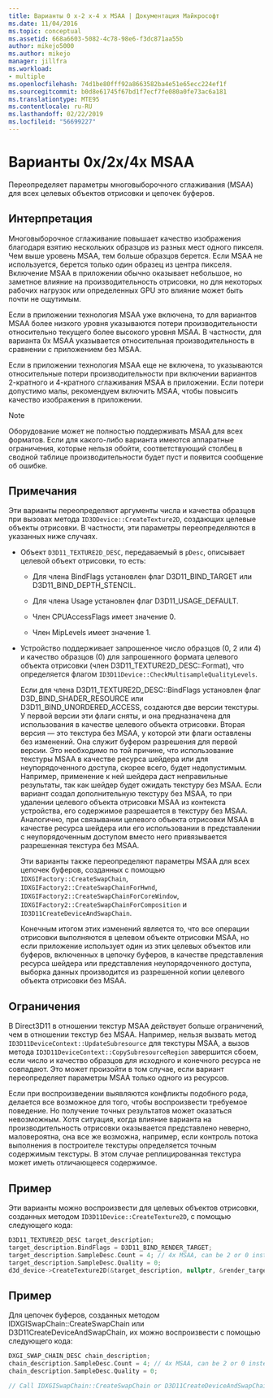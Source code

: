 ```yaml
---
title: Варианты 0 x-2 x-4 x MSAA | Документация Майкрософт
ms.date: 11/04/2016
ms.topic: conceptual
ms.assetid: 668a6603-5082-4c78-98e6-f3dc871aa55b
author: mikejo5000
ms.author: mikejo
manager: jillfra
ms.workload:
- multiple
ms.openlocfilehash: 74d1be80fff92a8663582ba4e51e65ecc224ef1f
ms.sourcegitcommit: b0d8e61745f67bd1f7ecf7fe080a0fe73ac6a181
ms.translationtype: MTE95
ms.contentlocale: ru-RU
ms.lasthandoff: 02/22/2019
ms.locfileid: "56699227"
---
```

# <a name="0x2x4x-msaa-variants"></a>Варианты 0x/2x/4x MSAA
Переопределяет параметры многовыборочного сглаживания (MSAA) для всех целевых объектов отрисовки и цепочек буферов.

## <a name="interpretation"></a>Интерпретация
 Многовыборочное сглаживание повышает качество изображения благодаря взятию нескольких образцов из разных мест одного пикселя. Чем выше уровень MSAA, тем больше образцов берется. Если MSAA не используется, берется только один образец из центра пикселя. Включение MSAA в приложении обычно оказывает небольшое, но заметное влияние на производительность отрисовки, но для некоторых рабочих нагрузок или определенных GPU это влияние может быть почти не ощутимым.

 Если в приложении технология MSAA уже включена, то для вариантов MSAA более низкого уровня указываются потери производительности относительно текущего более высокого уровня MSAA. В частности, для варианта 0x MSAA указывается относительная производительность в сравнении с приложением без MSAA.

 Если в приложении технология MSAA еще не включена, то указываются относительные потери производительности при включении вариантов 2-кратного и 4-кратного сглаживания MSAA в приложении. Если потери допустимо малы, рекомендуем включить MSAA, чтобы повысить качество изображения в приложении.

> [!NOTE]
>  Оборудование может не полностью поддерживать MSAA для всех форматов. Если для какого-либо варианта имеются аппаратные ограничения, которые нельзя обойти, соответствующий столбец в сводной таблице производительности будет пуст и появится сообщение об ошибке.

## <a name="remarks"></a>Примечания
 Эти варианты переопределяют аргументы числа и качества образцов при вызовах метода `ID3DDevice::CreateTexture2D`, создающих целевые объекты отрисовки. В частности, эти параметры переопределяются в указанных ниже случаях.

- Объект `D3D11_TEXTURE2D_DESC`, передаваемый в `pDesc`, описывает целевой объект отрисовки, то есть:

  -   Для члена BindFlags установлен флаг D3D11_BIND_TARGET или D3D11_BIND_DEPTH_STENCIL.

  -   Для члена Usage установлен флаг D3D11_USAGE_DEFAULT.

  -   Член CPUAccessFlags имеет значение 0.

  -   Член MipLevels имеет значение 1.

- Устройство поддерживает запрошенное число образцов (0, 2 или 4) и качество образцов (0) для запрошенного формата целевого объекта отрисовки (член D3D11_TEXTURE2D_DESC::Format), что определяется флагом `ID3D11Device::CheckMultisampleQualityLevels`.

  Если для члена D3D11_TEXTURE2D_DESC::BindFlags установлен флаг D3D_BIND_SHADER_RESOURCE или D3D11_BIND_UNORDERED_ACCESS, создаются две версии текстуры. У первой версии эти флаги сняты, и она предназначена для использования в качестве целевого объекта отрисовки. Вторая версия — это текстура без MSAA, у которой эти флаги оставлены без изменений. Она служит буфером разрешения для первой версии. Это необходимо по той причине, что использование текстуры MSAA в качестве ресурса шейдера или для неупорядоченного доступа, скорее всего, будет недопустимым. Например, применение к ней шейдера даст неправильные результаты, так как шейдер будет ожидать текстуру без MSAA. Если вариант создал дополнительную текстуру без MSAA, то при удалении целевого объекта отрисовки MSAA из контекста устройства, его содержимое разрешается в текстуру без MSAA. Аналогично, при связывании целевого объекта отрисовки MSAA в качестве ресурса шейдера или его использовании в представлении с неупорядоченным доступом вместо него привязывается разрешенная текстура без MSAA.

  Эти варианты также переопределяют параметры MSAA для всех цепочек буферов, созданных с помощью `IDXGIFactory::CreateSwapChain`, `IDXGIFactory2::CreateSwapChainForHwnd`, `IDXGIFactory2::CreateSwapChainForCoreWindow`, `IDXGIFactory2::CreateSwapChainForComposition` и `ID3D11CreateDeviceAndSwapChain`.

  Конечным итогом этих изменений является то, что все операции отрисовки выполняются в целевом объекте отрисовки MSAA, но если приложение использует один из этих целевых объектов или буферов, включенных в цепочку буферов, в качестве представления ресурса шейдера или представления неупорядоченного доступа, выборка данных производится из разрешенной копии целевого объекта отрисовки без MSAA.

## <a name="restrictions-and-limitations"></a>Ограничения
 В Direct3D11 в отношении текстур MSAA действует больше ограничений, чем в отношении текстур без MSAA. Например, нельзя вызвать метод `ID3D11DeviceContext::UpdateSubresource` для текстуры MSAA, а вызов метода `ID3D11DeviceContext::CopySubresourceRegion` завершится сбоем, если число и качество образцов для исходного и конечного ресурса не совпадают. Это может произойти в том случае, если вариант переопределяет параметры MSAA только одного из ресурсов.

 Если при воспроизведении выявляются конфликты подобного рода, делается все возможное для того, чтобы воспроизвести требуемое поведение. Но получение точных результатов может оказаться невозможным. Хотя ситуация, когда влияние варианта на производительность отрисовки оказывается представлено неверно, маловероятна, она все же возможна, например, если контроль потока выполнения в построителе текстуры определяется точным содержимым текстуры. В этом случае реплицированная текстура может иметь отличающееся содержимое.

## <a name="example"></a>Пример
 Эти варианты можно воспроизвести для целевых объектов отрисовки, созданных методом `ID3D11Device::CreateTexture2D`, с помощью следующего кода:

```cpp
D3D11_TEXTURE2D_DESC target_description;
target_description.BindFlags = D3D11_BIND_RENDER_TARGET;
target_description.SampleDesc.Count = 4; // 4x MSAA, can be 2 or 0 instead
target_description.SampleDesc.Quality = 0;
d3d_device->CreateTexture2D(&target_description, nullptr, &render_target);
```

## <a name="example"></a>Пример
 Для цепочек буферов, созданных методом IDXGISwapChain::CreateSwapChain или D3D11CreateDeviceAndSwapChain, их можно воспроизвести с помощью следующего кода:

```cpp
DXGI_SWAP_CHAIN_DESC chain_description;
chain_description.SampleDesc.Count = 4; // 4x MSAA, can be 2 or 0 instead
chain_description.SampleDesc.Quality = 0;

// Call IDXGISwapChain::CreateSwapChain or D3D11CreateDeviceAndSwapChain, etc.
```
